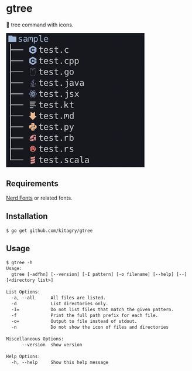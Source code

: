 # gtree

🎄 tree command with icons.

![sample image](./images/sample.png)

## Requirements

[Nerd Fonts](https://www.nerdfonts.com/) or related fonts.

## Installation

```
$ go get github.com/kitagry/gtree
```

## Usage

```
$ gtree -h
Usage:
  gtree [-adfhn] [--version] [-I pattern] [-o filename] [--help] [--] [<directory list>]

List Options:
  -a, --all      All files are listed.
  -d             List directories only.
  -I=            Do not list files that match the given pattern.
  -f             Print the full path prefix for each file.
  -o=            Output to file instead of stdout.
  -n             Do not show the icon of files and directories

Miscellaneous Options:
      --version  show version

Help Options:
  -h, --help     Show this help message
```
